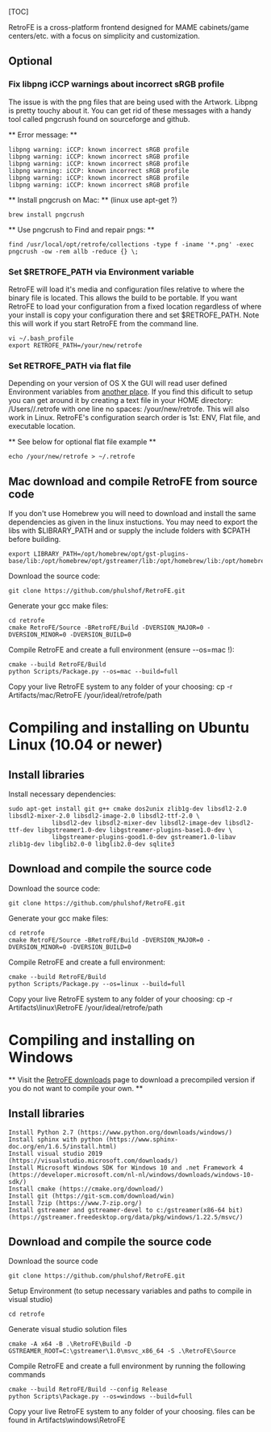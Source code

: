 [TOC]

RetroFE is a cross-platform frontend designed for MAME cabinets/game centers/etc. with a focus on simplicity and customization.

## Optional ##

### Fix libpng iCCP warnings about incorrect sRGB profile 

The issue is with the png files that are being used with the Artwork. Libpng is pretty touchy about it. You can get rid of these messages with a handy tool called pngcrush found on sourceforge and github.

** Error message: **
	
	libpng warning: iCCP: known incorrect sRGB profile
	libpng warning: iCCP: known incorrect sRGB profile
	libpng warning: iCCP: known incorrect sRGB profile
	libpng warning: iCCP: known incorrect sRGB profile
	libpng warning: iCCP: known incorrect sRGB profile
	libpng warning: iCCP: known incorrect sRGB profile

** Install pngcrush on Mac: ** (linux use apt-get ?)
	
	brew install pngcrush


** Use pngcrush to Find and repair pngs: **
	
	find /usr/local/opt/retrofe/collections -type f -iname '*.png' -exec pngcrush -ow -rem allb -reduce {} \;


### Set $RETROFE_PATH via Environment variable 

RetroFE will load it's media and configuration files relative to where the binary file is located. This allows the build to be portable. If you want RetroFE to load your configuration from a fixed location regardless of where your install is copy your configuration there and set $RETROFE_PATH. Note this will work if you start RetroFE from the command line.

	vi ~/.bash_profile
	export RETROFE_PATH=/your/new/retrofe


### Set RETROFE_PATH via flat file 

Depending on your version of OS X the GUI will read user defined Environment variables from [another place](http://stackoverflow.com/questions/135688/setting-environment-variables-in-os-x). If you find this dificult to setup you can get around it by creating a text file in your HOME directory: /Users/<you>/.retrofe with one line no spaces: /your/new/retrofe. This will also work in Linux. RetroFE's configuration search order is 1st: ENV, Flat file, and executable location.

** See below for optional flat file example **

	echo /your/new/retrofe > ~/.retrofe


## Mac download and compile RetroFE from source code ##
If you don't use Homebrew you will need to download and install the same dependencies as given in the linux instuctions.
You may need to export the libs with $LIBRARY_PATH and or supply the include folders with $CPATH before building.

	export LIBRARY_PATH=/opt/homebrew/opt/gst-plugins-base/lib:/opt/homebrew/opt/gstreamer/lib:/opt/homebrew/lib:/opt/homebrew/opt/glib/lib:/opt/homebrew/opt/gettext/lib


Download the source code:

	git clone https://github.com/phulshof/RetroFE.git

Generate your gcc make files:

	cd retrofe
	cmake RetroFE/Source -BRetroFE/Build -DVERSION_MAJOR=0 -DVERSION_MINOR=0 -DVERSION_BUILD=0

Compile RetroFE and create a full environment (ensure --os=mac !): 

	cmake --build RetroFE/Build
	python Scripts/Package.py --os=mac --build=full

Copy your live RetroFE system to any folder of your choosing:
	cp -r Artifacts/mac/RetroFE /your/ideal/retrofe/path

#  Compiling and installing on Ubuntu Linux (10.04 or newer) #

## Install libraries ##
Install necessary dependencies:
	
	sudo apt-get install git g++ cmake dos2unix zlib1g-dev libsdl2-2.0 libsdl2-mixer-2.0 libsdl2-image-2.0 libsdl2-ttf-2.0 \
                libsdl2-dev libsdl2-mixer-dev libsdl2-image-dev libsdl2-ttf-dev libgstreamer1.0-dev libgstreamer-plugins-base1.0-dev \
                libgstreamer-plugins-good1.0-dev gstreamer1.0-libav zlib1g-dev libglib2.0-0 libglib2.0-dev sqlite3

## Download and compile the source code ##
Download the source code:

	git clone https://github.com/phulshof/RetroFE.git

Generate your gcc make files:

	cd retrofe
	cmake RetroFE/Source -BRetroFE/Build -DVERSION_MAJOR=0 -DVERSION_MINOR=0 -DVERSION_BUILD=0

Compile RetroFE and create a full environment: 

	cmake --build RetroFE/Build
	python Scripts/Package.py --os=linux --build=full

Copy your live RetroFE system to any folder of your choosing:
	cp -r Artifacts\linux\RetroFE /your/ideal/retrofe/path



# Compiling and installing on Windows #
** Visit the [RetroFE downloads](http://http://retrofe.nl/download/) page to download a precompiled version if you do not want to compile your own. **

## Install libraries ##
	Install Python 2.7 (https://www.python.org/downloads/windows/)
	Install sphinx with python (https://www.sphinx-doc.org/en/1.6.5/install.html)
	Install visual studio 2019 (https://visualstudio.microsoft.com/downloads/)
	Install Microsoft Windows SDK for Windows 10 and .net Framework 4 (https://developer.microsoft.com/nl-nl/windows/downloads/windows-10-sdk/)
	Install cmake (https://cmake.org/download/)
	Install git (https://git-scm.com/download/win)
	Install 7zip (https://www.7-zip.org/)
	Install gstreamer and gstreamer-devel to c:/gstreamer(x86-64 bit) (https://gstreamer.freedesktop.org/data/pkg/windows/1.22.5/msvc/)

## Download and compile the source code ##

Download the source code

	git clone https://github.com/phulshof/RetroFE.git

Setup Environment (to setup necessary variables and paths to compile in visual studio)

	cd retrofe

Generate visual studio solution files

	cmake -A x64 -B .\RetroFE\Build -D GSTREAMER_ROOT=C:\gstreamer\1.0\msvc_x86_64 -S .\RetroFE\Source
  
Compile RetroFE and create a full environment by running the following commands

	cmake --build RetroFE/Build --config Release
	python Scripts\Package.py --os=windows --build=full

Copy your live RetroFE system to any folder of your choosing. files can be found in Artifacts\windows\RetroFE
